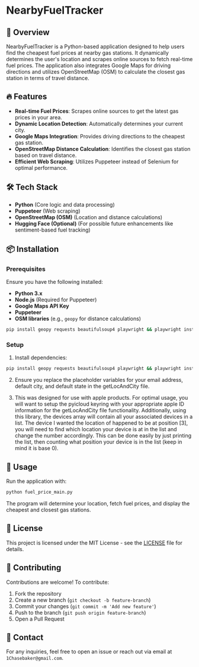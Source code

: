 # NearbyFuelTracker

## 🚀 Overview
NearbyFuelTracker is a Python-based application designed to help users find the cheapest fuel prices at nearby gas stations. It dynamically determines the user's location and scrapes online sources to fetch real-time fuel prices. The application also integrates Google Maps for driving directions and utilizes OpenStreetMap (OSM) to calculate the closest gas station in terms of travel distance.

## 🔥 Features
- **Real-time Fuel Prices**: Scrapes online sources to get the latest gas prices in your area.
- **Dynamic Location Detection**: Automatically determines your current city.
- **Google Maps Integration**: Provides driving directions to the cheapest gas station.
- **OpenStreetMap Distance Calculation**: Identifies the closest gas station based on travel distance.
- **Efficient Web Scraping**: Utilizes Puppeteer instead of Selenium for optimal performance.

## 🛠️ Tech Stack
- **Python** (Core logic and data processing)
- **Puppeteer** (Web scraping)
- **OpenStreetMap (OSM)** (Location and distance calculations)
- **Hugging Face (Optional)** (For possible future enhancements like sentiment-based fuel tracking)

## 📦 Installation
### Prerequisites
Ensure you have the following installed:
- **Python 3.x**
- **Node.js** (Required for Puppeteer)
- **Google Maps API Key**
- **Puppeteer**
- **OSM libraries** (e.g., `geopy` for distance calculations)
  
```bash
pip install geopy requests beautifulsoup4 playwright && playwright install && npm install puppeteer
```

### Setup

1. Install dependencies:
  ```bash
  pip install geopy requests beautifulsoup4 playwright && playwright install && npm install puppeteer
  ```
2. Ensure you replace the placeholder variables for your email address, default city, and default state in the getLocAndCity file.

3. This was designed for use with apple products. For optimal usage, you will want to setup the pyicloud keyring with your appropriate apple ID information for the getLocAndCity file functionality. Additionally, using this library, the devices array will contain all your associated devices in a list. The device I wanted the location of happened to be at position [3], you will need to find which location your device is at in the list and change the number accordingly. This can be done easily by just printing the list, then counting what position your device is in the list (keep in mind it is base 0).

## 🚀 Usage
Run the application with:
```sh
python fuel_price_main.py
```
The program will determine your location, fetch fuel prices, and display the cheapest and closest gas stations.

## 📜 License
This project is licensed under the MIT License - see the [LICENSE](LICENSE) file for details.

## 🤝 Contributing
Contributions are welcome! To contribute:
1. Fork the repository
2. Create a new branch (`git checkout -b feature-branch`)
3. Commit your changes (`git commit -m 'Add new feature'`)
4. Push to the branch (`git push origin feature-branch`)
5. Open a Pull Request

## 📧 Contact
For any inquiries, feel free to open an issue or reach out via email at `1Chasebaker@gmail.com`.

